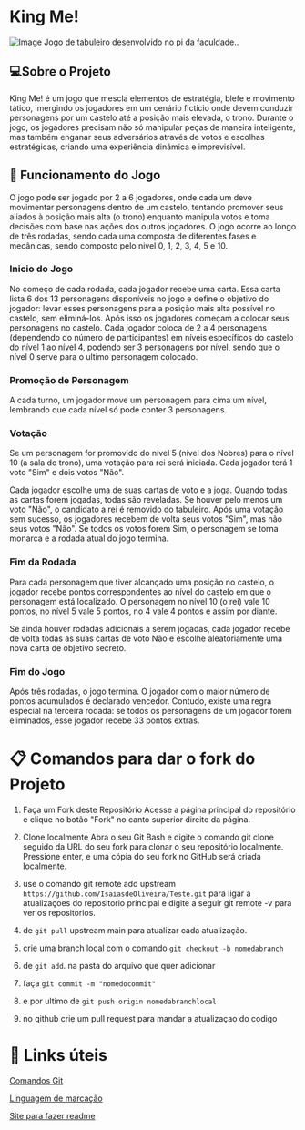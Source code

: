 # King Me!
![Image](https://github.com/user-attachments/assets/19667848-d171-4a9e-b2e0-1cba845a8c3c)
 Jogo de tabuleiro desenvolvido no pi da faculdade..

## 💻Sobre o Projeto
King Me! é  um jogo que mescla elementos de estratégia, blefe e movimento tático, imergindo os jogadores em um cenário fictício onde devem conduzir personagens por um castelo até a posição mais elevada, o trono. Durante o jogo, os jogadores precisam não só manipular peças de maneira inteligente, mas também enganar seus adversários através de votos e escolhas estratégicas, criando uma experiência dinâmica e imprevisível.
 

## 📝 Funcionamento do Jogo
O jogo pode ser jogado por  2 a 6 jogadores, onde cada um deve movimentar personagens dentro de um castelo, tentando promover seus aliados à posição mais alta (o trono) enquanto manipula votos e toma decisões com base nas ações dos outros jogadores. O jogo ocorre ao longo de três rodadas, sendo cada uma composta de diferentes fases e mecânicas, sendo composto pelo nivel 0, 1, 2, 3, 4, 5 e 10.

### Inicio do Jogo
No começo de cada rodada, cada jogador recebe uma carta. Essa carta lista 6 dos 13 personagens disponíveis no jogo e define o objetivo do jogador: levar esses personagens para a posição mais alta possível no castelo, sem eliminá-los. Após isso os jogadores começam a colocar seus personagens no castelo. Cada jogador coloca de 2 a 4 personagens (dependendo do número de participantes) em níveis específicos do castelo  do nível 1 ao nível 4, podendo ser 3 personagens por nível, sendo que o nível 0 serve para o ultimo personagem colocado.

### Promoção de Personagem
A cada turno, um jogador move um personagem para cima um nível, lembrando que cada nível só pode conter 3 personagens.

### Votação
Se um personagem for promovido do nível 5 (nível dos Nobres) para o nível 10 (a sala do trono), uma votação para rei será iniciada. Cada jogador terá 1 voto "Sim"  e dois votos "Não". 

Cada jogador escolhe uma de suas cartas de voto e a joga. Quando todas as cartas forem jogadas, todas são reveladas. Se houver pelo menos um voto "Não", o candidato a rei é removido do tabuleiro. Após uma votação sem sucesso, os jogadores recebem de volta seus votos "Sim", mas não seus votos "Não". Se todos os votos forem Sim, o personagem se torna monarca e a rodada atual do jogo termina.

### Fim da Rodada
Para cada personagem que tiver alcançado uma posição no castelo, o jogador recebe pontos correspondentes ao nível do castelo em que o personagem está localizado. O personagem no nível 10 (o rei) vale 10 pontos, no nível 5 vale 5 pontos, no 4 vale 4 pontos e assim por diante.

Se ainda houver rodadas adicionais a serem jogadas, cada jogador recebe de volta todas as suas cartas de voto Não e escolhe aleatoriamente uma nova carta de objetivo secreto.

### Fim do Jogo
Após três rodadas, o jogo termina. O jogador com o maior número de pontos acumulados é declarado vencedor. Contudo, existe uma regra especial na terceira rodada: se todos os personagens de um jogador forem eliminados, esse jogador recebe 33 pontos extras.

# 📋 Comandos para dar o fork do Projeto
1) Faça um Fork deste Repositório
Acesse a página principal do repositório e clique no botão "Fork" no canto superior direito da página.

2) Clone localmente
Abra o seu Git Bash e digite o comando git clone seguido da URL do seu fork para clonar o seu repositório localmente. Pressione enter, e uma cópia do seu fork no GitHub será criada localmente.

3) use o comando git remote add upstream `https://github.com/IsaiasdeOliveira/Teste.git` para ligar a atualizaçoes do repositorio principal e digite a seguir git remote -v para ver os repositorios.

4) de  `git pull` upstream main para atualizar cada atualização.

5) crie uma branch local com o comando  `git checkout -b nomedabranch`

6) de `git add`. na pasta do arquivo que quer adicionar

7) faça `git commit -m "nomedocommit"`

8) e por ultimo de `git push origin nomedabranchlocal`

9) no github crie um pull request para mandar a atualizaçao do codigo 

# 📌 Links úteis

 [Comandos Git](https://github.com/digitalinnovationone/dio-lab-open-source/blob/main/utils/git/COMANDOSGIT.md)

[Linguagem de marcação](https://github.com/digitalinnovationone/dio-lab-open-source/blob/main/utils/markdown/sintaxes_marcacao.md)

[Site para fazer readme](https://readme.so/pt)
